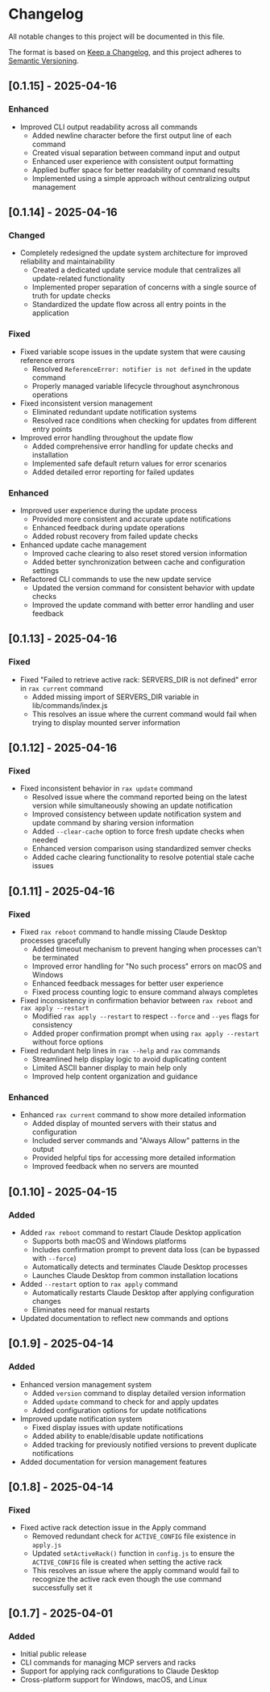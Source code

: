 # Changelog

All notable changes to this project will be documented in this file.

The format is based on [Keep a Changelog](https://keepachangelog.com/en/1.0.0/),
and this project adheres to [Semantic Versioning](https://semver.org/spec/v2.0.0.html).

## [0.1.15] - 2025-04-16

### Enhanced

- Improved CLI output readability across all commands
  - Added newline character before the first output line of each command
  - Created visual separation between command input and output
  - Enhanced user experience with consistent output formatting
  - Applied buffer space for better readability of command results
  - Implemented using a simple approach without centralizing output management

## [0.1.14] - 2025-04-16

### Changed

- Completely redesigned the update system architecture for improved reliability and maintainability
  - Created a dedicated update service module that centralizes all update-related functionality
  - Implemented proper separation of concerns with a single source of truth for update checks
  - Standardized the update flow across all entry points in the application

### Fixed

- Fixed variable scope issues in the update system that were causing reference errors
  - Resolved `ReferenceError: notifier is not defined` in the update command
  - Properly managed variable lifecycle throughout asynchronous operations
- Fixed inconsistent version management
  - Eliminated redundant update notification systems
  - Resolved race conditions when checking for updates from different entry points
- Improved error handling throughout the update flow
  - Added comprehensive error handling for update checks and installation
  - Implemented safe default return values for error scenarios
  - Added detailed error reporting for failed updates

### Enhanced

- Improved user experience during the update process
  - Provided more consistent and accurate update notifications
  - Enhanced feedback during update operations
  - Added robust recovery from failed update checks
- Enhanced update cache management
  - Improved cache clearing to also reset stored version information
  - Added better synchronization between cache and configuration settings
- Refactored CLI commands to use the new update service
  - Updated the version command for consistent behavior with update checks
  - Improved the update command with better error handling and user feedback

## [0.1.13] - 2025-04-16

### Fixed

- Fixed "Failed to retrieve active rack: SERVERS_DIR is not defined" error in `rax current` command
  - Added missing import of SERVERS_DIR variable in lib/commands/index.js
  - This resolves an issue where the current command would fail when trying to display mounted server information

## [0.1.12] - 2025-04-16

### Fixed

- Fixed inconsistent behavior in `rax update` command
  - Resolved issue where the command reported being on the latest version while simultaneously showing an update notification
  - Improved consistency between update notification system and update command by sharing version information
  - Added `--clear-cache` option to force fresh update checks when needed
  - Enhanced version comparison using standardized semver checks
  - Added cache clearing functionality to resolve potential stale cache issues

## [0.1.11] - 2025-04-16

### Fixed

- Fixed `rax reboot` command to handle missing Claude Desktop processes gracefully
  - Added timeout mechanism to prevent hanging when processes can't be terminated
  - Improved error handling for "No such process" errors on macOS and Windows
  - Enhanced feedback messages for better user experience
  - Fixed process counting logic to ensure command always completes
- Fixed inconsistency in confirmation behavior between `rax reboot` and `rax apply --restart`
  - Modified `rax apply --restart` to respect `--force` and `--yes` flags for consistency
  - Added proper confirmation prompt when using `rax apply --restart` without force options
- Fixed redundant help lines in `rax --help` and `rax` commands
  - Streamlined help display logic to avoid duplicating content
  - Limited ASCII banner display to main help only
  - Improved help content organization and guidance

### Enhanced

- Enhanced `rax current` command to show more detailed information
  - Added display of mounted servers with their status and configuration
  - Included server commands and "Always Allow" patterns in the output
  - Provided helpful tips for accessing more detailed information
  - Improved feedback when no servers are mounted

## [0.1.10] - 2025-04-15

### Added

- Added `rax reboot` command to restart Claude Desktop application
  - Supports both macOS and Windows platforms
  - Includes confirmation prompt to prevent data loss (can be bypassed with `--force`)
  - Automatically detects and terminates Claude Desktop processes
  - Launches Claude Desktop from common installation locations
- Added `--restart` option to `rax apply` command
  - Automatically restarts Claude Desktop after applying configuration changes
  - Eliminates need for manual restarts
- Updated documentation to reflect new commands and options

## [0.1.9] - 2025-04-14

### Added

- Enhanced version management system
  - Added `version` command to display detailed version information
  - Added `update` command to check for and apply updates
  - Added configuration options for update notifications
- Improved update notification system
  - Fixed display issues with update notifications
  - Added ability to enable/disable update notifications
  - Added tracking for previously notified versions to prevent duplicate notifications
- Added documentation for version management features

## [0.1.8] - 2025-04-14

### Fixed

- Fixed active rack detection issue in the Apply command
  - Removed redundant check for `ACTIVE_CONFIG` file existence in `apply.js`
  - Updated `setActiveRack()` function in `config.js` to ensure the `ACTIVE_CONFIG` file is created when setting the active rack
  - This resolves an issue where the apply command would fail to recognize the active rack even though the use command successfully set it

## [0.1.7] - 2025-04-01

### Added

- Initial public release
- CLI commands for managing MCP servers and racks
- Support for applying rack configurations to Claude Desktop
- Cross-platform support for Windows, macOS, and Linux